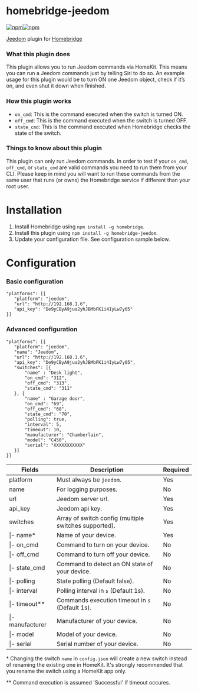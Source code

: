 # homebridge-jeedom
[![npm](https://img.shields.io/npm/v/homebridge-jeedom?style=for-the-badge)![npm](https://img.shields.io/npm/dt/homebridge-jeedom?style=for-the-badge)](https://npmjs.com/homebridge-jeedom)

[Jeedom](https://jeedom.com) plugin for [Homebridge](https://github.com/nfarina/homebridge)

### What this plugin does
This plugin allows you to run Jeedom commands via HomeKit. This means you can run a Jeedom commands just by telling Siri to do so. An example usage for this plugin would be to turn ON one Jeedom object, check if it’s on, and even shut it down when finished.

### How this plugin works
- `on_cmd`: This is the command executed when the switch is turned ON.
- `off_cmd`: This is the command executed when the switch is turned OFF.
- `state_cmd`: This is the command executed when Homebridge checks the state of the switch.

### Things to know about this plugin
This plugin can only run Jeedom commands. In order to test if your `on_cmd`, `off_cmd`, or `state_cmd` are valid commands you need to run them from your CLI. Please keep in mind you will want to run these commands from the same user that runs (or owns) the Homebridge service if different than your root user.

# Installation
1. Install Homebridge using `npm install -g homebridge`.
2. Install this plugin using `npm install -g homebridge-jeedom`.
3. Update your configuration file. See configuration sample below.

# Configuration
### Basic configuration
 ```
"platforms": [{
    "platform": "jeedom",
    "url": "http://192.168.1.6",
    "api_key": "De9yCByA9jua2yhJBMbFK1i4IyLw7y05"
}]
```
### Advanced configuration
 ```
"platforms": [{
    "platform": "jeedom",
    "name": "Jeedom",
    "url": "http://192.168.1.6",
    "api_key": "De9yCByA9jua2yhJBMbFK1i4IyLw7y05",
    "switches": [{
        "name" : "Desk light",
        "on_cmd": "312",
        "off_cmd": "313",
        "state_cmd": "311"
    }, {
        "name" : "Garage door",
        "on_cmd": "69",
        "off_cmd": "68",
        "state_cmd": "70",
        "polling": true,
        "interval": 5,
        "timeout": 10,
        "manufacturer": "Chamberlain",
        "model": "C450",
        "serial": "XXXXXXXXXXX"
    }]
}]
```
| Fields | Description | Required
| - | - | -
| platform | Must always be `jeedom`. | Yes
| name | For logging purposes. | No
| url | Jeedom server url. | Yes
| api_key | Jeedom api key. | Yes
| switches | Array of switch config (multiple switches supported). | Yes
| \|- name* | Name of your device. | Yes
| \|- on_cmd | Command to turn on your device. | No 
| \|- off_cmd | Command to turn off your device. | No 
| \|- state_cmd | Command to detect an ON state of your device. | No
| \|- polling | State polling (Default false). | No
| \|- interval | Polling interval in `s` (Default 1s). | No
| \|- timeout** | Commands execution timeout in `s` (Default 1s). | No
| \|- manufacturer | Manufacturer of your device. | No
| \|- model | Model of your device. | No
| \|- serial | Serial number of your device. | No

\* Changing the switch `name` in `config.json` will create a new switch instead of renaming the existing one in HomeKit. It's strongly recommended that you rename the switch using a HomeKit app only.

** Command execution is assumed 'Successful' if timeout occures.
